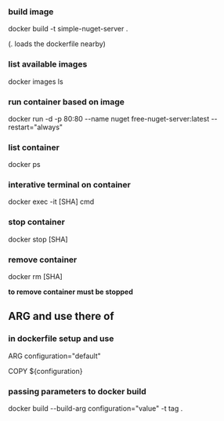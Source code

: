 ### build image

docker build -t simple-nuget-server . 

(. loads the dockerfile nearby)

### list available images

docker images ls

### run container based on image

docker run -d -p 80:80 --name nuget free-nuget-server:latest --restart="always"

### list container

docker ps

### interative terminal on container

docker exec -it [SHA] cmd

### stop container
docker stop [SHA]

### remove container

docker rm [SHA]

**to remove container must be stopped**

## ARG and use there of

### in dockerfile setup and use

ARG configuration="default"

COPY ${configuration}

### passing parameters to docker build

docker build --build-arg configuration="value" -t tag .
